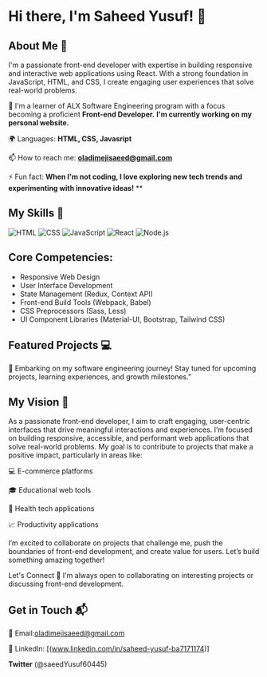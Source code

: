 # Hi there, I'm Saheed Yusuf! 👋


## About Me 🚀

I'm a passionate front-end developer with expertise in building responsive and interactive web applications using React. With a strong foundation in JavaScript, HTML, and CSS, I create engaging user experiences that solve real-world problems.


 🌱 I'm a learner of ALX Software Engineering program with a focus  becoming a proficient **Front-end Developer.**
**I'm currently working on my personal website.**

🌍 Languages: **HTML, CSS, Javasript**

📫 How to reach me: **oladimejisaeed@gmail.com**

⚡ Fun fact: **When I'm not coding, I love exploring new tech trends and experimenting with innovative ideas!**
**

## My Skills 🧠

![HTML](https://img.shields.io/badge/-HTML-E34F26?style=flat-square&logo=html5&logoColor=white)
![CSS](https://img.shields.io/badge/-CSS-1572B6?style=flat-square&logo=css3&logoColor=white)
![JavaScript](https://img.shields.io/badge/-JavaScript-F7DF1E?style=flat-square&logo=javascript&logoColor=black)
![React](https://img.shields.io/badge/-React-61DAFB?style=flat-square&logo=react&logoColor=black)
![Node.js](https://img.shields.io/badge/-Node.js-339933?style=flat-square&logo=node.js&logoColor=white)


 ## Core Competencies:
- Responsive Web Design
- User Interface Development
- State Management (Redux, Context API)
- Front-end Build Tools (Webpack, Babel)
- CSS Preprocessors (Sass, Less)
- UI Component Libraries (Material-UI, Bootstrap, Tailwind CSS)

## Featured Projects 💻

🚧 Embarking on my software engineering journey! Stay tuned for upcoming projects, learning experiences, and growth milestones."



## My Vision 🔭

As a passionate front-end developer, I aim to craft engaging, user-centric interfaces that drive meaningful interactions and experiences. I’m focused on building responsive, accessible, and performant web applications that solve real-world problems. My goal is to contribute to projects that make a positive impact, particularly in areas like:

💻 E-commerce platforms

🎓 Educational web tools

🏥  Health tech applications

📈 Productivity applications


I’m excited to collaborate on projects that challenge me, push the boundaries of front-end development, and create value for users. Let’s build something amazing together!


Let's Connect 🤝
I'm always open to collaborating on interesting projects or discussing front-end development.


## Get in Touch 📬

📧 Email:oladimejisaeed@gmail.com

🔗 LinkedIn: [(www.linkedin.com/in/saheed-yusuf-ba7171174)]

**Twitter** (@saeedYusuf60445)


